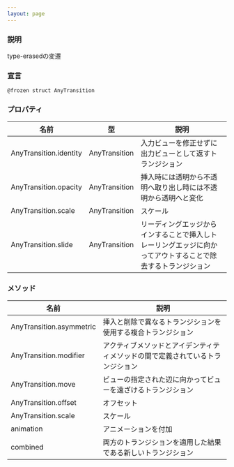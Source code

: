 ```yaml
---
layout: page
---
```


### 説明

type-erasedの変遷

### 宣言

    @frozen struct AnyTransition

### プロパティ

| 名前                     | 型             | 説明                                                     |
| ---------------------- | ------------- | ------------------------------------------------------ |
| AnyTransition.identity | AnyTransition | 入力ビューを修正せずに出力ビューとして返すトランジション                           |
| AnyTransition.opacity  | AnyTransition | 挿入時には透明から不透明へ取り出し時には不透明から透明へと変化                        |
| AnyTransition.scale    | AnyTransition | スケール                                                   |
| AnyTransition.slide    | AnyTransition | リーディングエッジからインすることで挿入しトレーリングエッジに向かってアウトすることで除去するトランジション |

### メソッド

| 名前                      | 説明                                      |
| ------------------------ | --------------------------------------- |
| AnyTransition.asymmetric | 挿入と削除で異なるトランジションを使用する複合トランジション          |
| AnyTransition.modifier   | アクティブメソッドとアイデンティティメソッドの間で定義されているトランジション |
| AnyTransition.move       | ビューの指定された辺に向かってビューを遠ざけるトランジション          |
| AnyTransition.offset     | オフセット                                   |
| AnyTransition.scale      | スケール                                    |
| animation                | アニメーションを付加                                        |
| combined                 | 両方のトランジションを適用した結果である新しいトランジション          |
